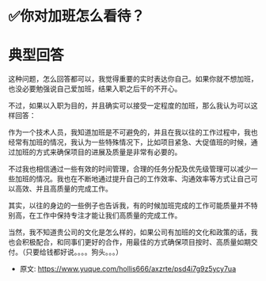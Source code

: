 # ✅你对加班怎么看待？
<!--page header-->

<a name="fPTmY"></a>
# 典型回答

这种问题，怎么回答都可以，我觉得重要的实时表达你自己。如果你就不想加班，也没必要勉强说自己爱加班，结果入职之后干的不开心。

不过，如果以入职为目的，并且确实可以接受一定程度的加班，那么我认为可以这样回答：

作为一个技术人员，我知道加班是不可避免的，并且在我以往的工作过程中，我也经常有加班的情况，我认为一些特殊情况下，比如项目紧急、大促值班的时候，通过加班的方式来确保项目的进展及质量是非常有必要的。

不过我也相信通过一些有效的时间管理，合理的任务分配及优先级管理可以减少一些加班的情况。我也在不断地通过提升自己的工作效率、沟通效率等方式让自己可以高效、并且高质量的完成工作。

其实，以往的身边的一些例子也告诉我，有的时候加班完成的工作可能质量并不特别高，在工作中保持专注才能让我们高质量的完成工作。

当然，我不知道贵公司的文化是怎么样的，如果公司有加班的文化和政策的话，我也会积极配合，和同事们更好的合作，用最佳的方式确保项目按时、高质量如期交付。（只要给钱都好说。。。。狗头。。。）


<!--page footer-->
- 原文: <https://www.yuque.com/hollis666/axzrte/psd4i7g9z5ycy7ua>